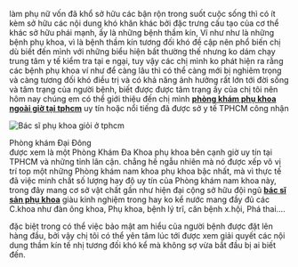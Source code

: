 <p>làm phụ nữ vốn đã khổ sở hữu các bận rộn trong suốt cuộc sống thì có ít kèm sở hữu các nội dung khó khăn khác bởi đặc trưng cấu tạo của cơ thể khác sở hữu phái mạnh, ấy là những bệnh thầm kín, Ví như như là những bệnh phụ khoa, vì là bệnh thầm kín tương đối khó đề cập nên phổ biến chị dù biết đến mình với những biểu hiện bất thường thế nhưng ko dám chạy trung tâm y tế kiểm tra tại e ngại, tuy vậy các chị mình ko phát hiện ra rằng các bệnh phụ khoa ví như để càng lâu thì có thể càng mới bị nghiêm trọng và càng tương đối khó điều trị và có khả năng ảnh hưởng rất lớn tới đời sống và tâm trạng của người bệnh, biết được được tâm trạng ấy của chị tôi nên hôm nay chúng em có thể giới thiệu đến chị mình <a href="http://phathaiantoanhcm.com/phong-kham-phu-khoa-ngoai-gio-tai-tphcm-164.html"><strong>phòng khám phụ khoa ngoài giờ tại tphcm</strong></a> uy tín hoặc nổi tiếng đã được sở y tế TPHCM công nhận</p>

<p><img alt="Bác sĩ phụ khoa giỏi ở tphcm" src="http://phathaiantoanhcm.com/upload/hinhanh/danh-sach-bac-si-kham-phu-khoa-gioi-o-tphcm.jpg" title="Bác sĩ phụ khoa giỏi ở tphcm" /></p>

<p>Phòng khám Đại Đông<br />
được xem là một Phòng Khám Đa Khoa phụ khoa bên cạnh giờ uy tín tại TPHCM và những tỉnh lân cận. chẳng hề ngẫu nhiên mà nó được xếp vô vị trí top một những Phòng khám nam khoa phụ khoa bậc nhất, mà vì thực tế đã việc minh chất số lượng hay độ uy tín của Phòng khám nam khoa này, trong đây mang cơ sở vật chất gần như hiện đại cộng sở hữu đội ngũ <a href="http://phathaiantoanhcm.com/phong-kham-phu-khoa-ngoai-gio-tai-tphcm-164.html"><strong>bác sĩ sản phụ khoa</strong></a> giàu kinh nghiệm trong hay ko kể nước mang đầy đủ các C.khoa như đàn ông khoa, Phụ khoa, bệnh lý trĩ, căn bệnh x.hội, Phá thai&hellip;.</p>

<p>đặc biệt trong có thể việc bảo mật am hiểu của người bệnh được đặt lên hàng đầu, bởi vậy chị tôi có thể yên tâm lúc tới được xem giải quyết các nội dung thầm kín tế nhị tương đối khó kể mà không sợ vừa bắt đầu bị ai biết đến.</p>
